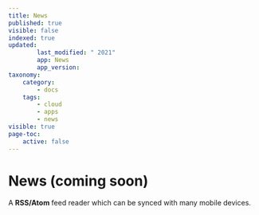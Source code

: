 ```yaml
---
title: News
published: true
visible: false
indexed: true
updated:
        last_modified: " 2021"
        app: News
        app_version:
taxonomy:
    category:
        - docs
    tags:
        - cloud
        - apps
        - news
visible: true
page-toc:
    active: false
---
```


# News (coming soon)

A **RSS/Atom** feed reader which can be synced with many mobile devices.
